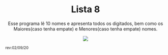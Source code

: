 </p>
<h1 align="center">Lista 8</h1> 
<p align="center">
Esse programa lê 10 nomes e apresenta todos os digitados, bem como os Maiores(caso tenha empate) e Menores(caso tenha empate) nomes.
</p>
<p align="center">
<img src="https://img.shields.io/static/v1?label=build&message=passing&color=4ac41c&style=flat"/>
</p>
<small>rev:02/09/20</small><br/>

<br/>
